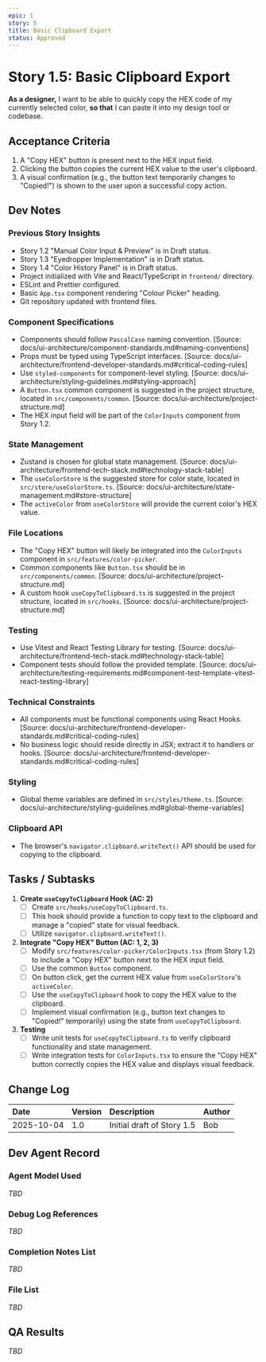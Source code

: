 ```yaml
---
epic: 1
story: 5
title: Basic Clipboard Export
status: Approved
---
```


# Story 1.5: Basic Clipboard Export

**As a designer,**
I want to be able to quickly copy the HEX code of my currently selected color,
**so that** I can paste it into my design tool or codebase.

## Acceptance Criteria

1.  A "Copy HEX" button is present next to the HEX input field.
2.  Clicking the button copies the current HEX value to the user's clipboard.
3.  A visual confirmation (e.g., the button text temporarily changes to "Copied!") is shown to the user upon a successful copy action.

## Dev Notes

### Previous Story Insights
- Story 1.2 "Manual Color Input & Preview" is in Draft status.
- Story 1.3 "Eyedropper Implementation" is in Draft status.
- Story 1.4 "Color History Panel" is in Draft status.
- Project initialized with Vite and React/TypeScript in `frontend/` directory.
- ESLint and Prettier configured.
- Basic `App.tsx` component rendering "Colour Picker" heading.
- Git repository updated with frontend files.

### Component Specifications
- Components should follow `PascalCase` naming convention. [Source: docs/ui-architecture/component-standards.md#naming-conventions]
- Props must be typed using TypeScript interfaces. [Source: docs/ui-architecture/frontend-developer-standards.md#critical-coding-rules]
- Use `styled-components` for component-level styling. [Source: docs/ui-architecture/styling-guidelines.md#styling-approach]
- A `Button.tsx` common component is suggested in the project structure, located in `src/components/common`. [Source: docs/ui-architecture/project-structure.md]
- The HEX input field will be part of the `ColorInputs` component from Story 1.2.

### State Management
- Zustand is chosen for global state management. [Source: docs/ui-architecture/frontend-tech-stack.md#technology-stack-table]
- The `useColorStore` is the suggested store for color state, located in `src/store/useColorStore.ts`. [Source: docs/ui-architecture/state-management.md#store-structure]
- The `activeColor` from `useColorStore` will provide the current color's HEX value.

### File Locations
- The "Copy HEX" button will likely be integrated into the `ColorInputs` component in `src/features/color-picker`.
- Common components like `Button.tsx` should be in `src/components/common`. [Source: docs/ui-architecture/project-structure.md]
- A custom hook `useCopyToClipboard.ts` is suggested in the project structure, located in `src/hooks`. [Source: docs/ui-architecture/project-structure.md]

### Testing
- Use Vitest and React Testing Library for testing. [Source: docs/ui-architecture/frontend-tech-stack.md#technology-stack-table]
- Component tests should follow the provided template. [Source: docs/ui-architecture/testing-requirements.md#component-test-template-vitest-react-testing-library]

### Technical Constraints
- All components must be functional components using React Hooks. [Source: docs/ui-architecture/frontend-developer-standards.md#critical-coding-rules]
- No business logic should reside directly in JSX; extract it to handlers or hooks. [Source: docs/ui-architecture/frontend-developer-standards.md#critical-coding-rules]

### Styling
- Global theme variables are defined in `src/styles/theme.ts`. [Source: docs/ui-architecture/styling-guidelines.md#global-theme-variables]

### Clipboard API
- The browser's `navigator.clipboard.writeText()` API should be used for copying to the clipboard.

## Tasks / Subtasks

1.  **Create `useCopyToClipboard` Hook (AC: 2)**
    - [ ] Create `src/hooks/useCopyToClipboard.ts`.
    - [ ] This hook should provide a function to copy text to the clipboard and manage a "copied" state for visual feedback.
    - [ ] Utilize `navigator.clipboard.writeText()`.
2.  **Integrate "Copy HEX" Button (AC: 1, 2, 3)**
    - [ ] Modify `src/features/color-picker/ColorInputs.tsx` (from Story 1.2) to include a "Copy HEX" button next to the HEX input field.
    - [ ] Use the common `Button` component.
    - [ ] On button click, get the current HEX value from `useColorStore`'s `activeColor`.
    - [ ] Use the `useCopyToClipboard` hook to copy the HEX value to the clipboard.
    - [ ] Implement visual confirmation (e.g., button text changes to "Copied!" temporarily) using the state from `useCopyToClipboard`.
3.  **Testing**
    - [ ] Write unit tests for `useCopyToClipboard.ts` to verify clipboard functionality and state management.
    - [ ] Write integration tests for `ColorInputs.tsx` to ensure the "Copy HEX" button correctly copies the HEX value and displays visual feedback.

## Change Log

| Date       | Version | Description                  | Author |
| :--------- | :------ | :--------------------------- | :----- |
| 2025-10-04 | 1.0     | Initial draft of Story 1.5   | Bob    |

## Dev Agent Record

### Agent Model Used
_TBD_

### Debug Log References
_TBD_

### Completion Notes List
_TBD_

### File List
_TBD_

## QA Results
_TBD_
